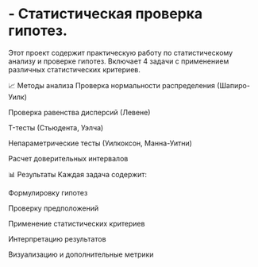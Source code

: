 # - Статистическая проверка гипотез.

Этот проект содержит практическую работу по статистическому анализу и проверке гипотез. Включает 4 задачи с применением различных статистических критериев.

📈 Методы анализа
Проверка нормальности распределения (Шапиро-Уилк)

Проверка равенства дисперсий (Левене)

T-тесты (Стьюдента, Уэлча)

Непараметрические тесты (Уилкоксон, Манна-Уитни)

Расчет доверительных интервалов

📊 Результаты
Каждая задача содержит:

Формулировку гипотез

Проверку предположений

Применение статистических критериев

Интерпретацию результатов

Визуализацию и дополнительные метрики
